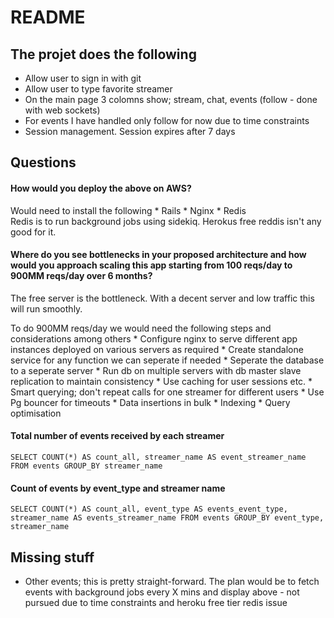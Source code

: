# README

## The projet does the following
  * Allow user to sign in with git
  * Allow user to type favorite streamer
  * On the main page 3 colomns show; stream, chat, events (follow - done with web sockets)
  * For events I have handled only follow for now due to time constraints
  * Session management. Session expires after 7 days


## Questions 

#### How would you deploy the above on AWS?
  Would need to install the following
    * Rails
    * Nginx
    * Redis  
   Redis is to run background jobs using sidekiq. Herokus free reddis isn't any good for it.
    

#### Where do you see bottlenecks in your proposed architecture and how would you approach scaling this app starting from 100 reqs/day to 900MM reqs/day over 6 months?
  The free server is the bottleneck. With a decent server and low traffic this will run smoothly.
  
  To do 900MM reqs/day we would need the following steps and considerations among others
    * Configure nginx to serve different app instances deployed on various servers as required
    * Create standalone service for any function we can seperate if needed
    * Seperate the database to a seperate server
    * Run db on multiple servers with db master slave replication to maintain consistency
    * Use caching for user sessions etc.
    * Smart querying; don't repeat calls for one streamer for different users
    * Use Pg bouncer for timeouts
    * Data insertions in bulk
    * Indexing
    * Query optimisation
    
    
#### Total number of events received by each streamer
`SELECT COUNT(*) AS count_all, streamer_name AS event_streamer_name FROM events GROUP_BY streamer_name`

#### Count of events by event_type and streamer name
`SELECT COUNT(*) AS count_all, event_type AS events_event_type, streamer_name AS events_streamer_name FROM events GROUP_BY event_type, streamer_name`
 
## Missing stuff
  - Other events; this is pretty straight-forward. The plan would be to fetch events with background jobs every X mins and display above - not pursued due to time constraints and heroku free tier redis issue
  
